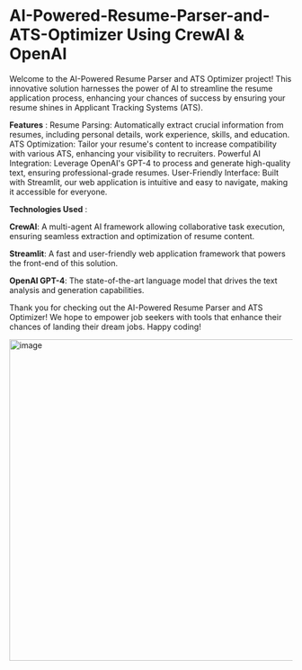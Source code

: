 # AI-Powered-Resume-Parser-and-ATS-Optimizer Using CrewAI & OpenAI

Welcome to the AI-Powered Resume Parser and ATS Optimizer project! This innovative solution harnesses the power of AI to streamline the resume application process, enhancing your chances of success by ensuring your resume shines in Applicant Tracking Systems (ATS).

**Features** :
Resume Parsing: Automatically extract crucial information from resumes, including personal details, work experience, skills, and education.
ATS Optimization: Tailor your resume's content to increase compatibility with various ATS, enhancing your visibility to recruiters.
Powerful AI Integration: Leverage OpenAI's GPT-4 to process and generate high-quality text, ensuring professional-grade resumes.
User-Friendly Interface: Built with Streamlit, our web application is intuitive and easy to navigate, making it accessible for everyone.

**Technologies Used** :

**CrewAI**: A multi-agent AI framework allowing collaborative task execution, ensuring seamless extraction and optimization of resume content.

**Streamlit**: A fast and user-friendly web application framework that powers the front-end of this solution.

**OpenAI GPT-4**: The state-of-the-art language model that drives the text analysis and generation capabilities.

Thank you for checking out the AI-Powered Resume Parser and ATS Optimizer! We hope to empower job seekers with tools that enhance their chances of landing their dream jobs. Happy coding!

<img width="927" height="572" alt="image" src="https://github.com/user-attachments/assets/ea63a2f8-603c-47d2-a426-d108441585f6" />
